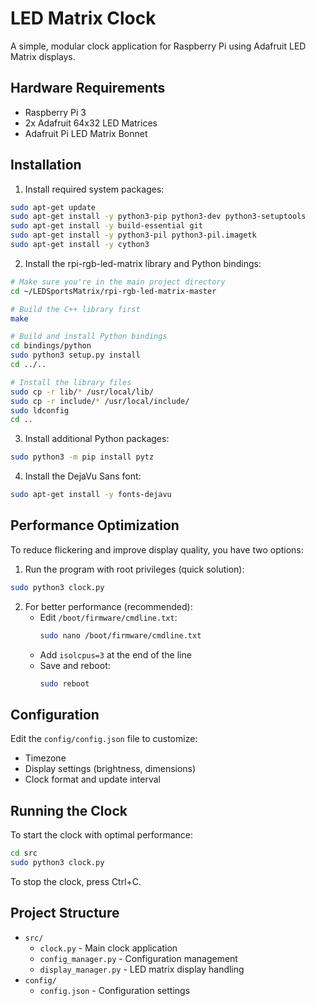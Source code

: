 # LED Matrix Clock

A simple, modular clock application for Raspberry Pi using Adafruit LED Matrix displays.

## Hardware Requirements

- Raspberry Pi 3
- 2x Adafruit 64x32 LED Matrices
- Adafruit Pi LED Matrix Bonnet

## Installation

1. Install required system packages:
```bash
sudo apt-get update
sudo apt-get install -y python3-pip python3-dev python3-setuptools
sudo apt-get install -y build-essential git
sudo apt-get install -y python3-pil python3-pil.imagetk
sudo apt-get install -y cython3
```

2. Install the rpi-rgb-led-matrix library and Python bindings:
```bash
# Make sure you're in the main project directory
cd ~/LEDSportsMatrix/rpi-rgb-led-matrix-master

# Build the C++ library first
make

# Build and install Python bindings
cd bindings/python
sudo python3 setup.py install
cd ../..

# Install the library files
sudo cp -r lib/* /usr/local/lib/
sudo cp -r include/* /usr/local/include/
sudo ldconfig
cd ..
```

3. Install additional Python packages:
```bash
sudo python3 -m pip install pytz
```

4. Install the DejaVu Sans font:
```bash
sudo apt-get install -y fonts-dejavu
```

## Performance Optimization

To reduce flickering and improve display quality, you have two options:

1. Run the program with root privileges (quick solution):
```bash
sudo python3 clock.py
```

2. For better performance (recommended):
   - Edit `/boot/firmware/cmdline.txt`:
     ```bash
     sudo nano /boot/firmware/cmdline.txt
     ```
   - Add `isolcpus=3` at the end of the line
   - Save and reboot:
     ```bash
     sudo reboot
     ```

## Configuration

Edit the `config/config.json` file to customize:
- Timezone
- Display settings (brightness, dimensions)
- Clock format and update interval

## Running the Clock

To start the clock with optimal performance:
```bash
cd src
sudo python3 clock.py
```

To stop the clock, press Ctrl+C.

## Project Structure

- `src/`
  - `clock.py` - Main clock application
  - `config_manager.py` - Configuration management
  - `display_manager.py` - LED matrix display handling
- `config/`
  - `config.json` - Configuration settings 